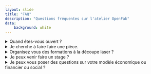 ```yaml
---
layout: slide
title: "FAQ"
description: "Questions fréquentes sur l'atelier OpenFab"
data:
    background: white
---
```


<details>
<summary>Quand êtes-vous ouvert ?</summary>

*OpenFab est ouvert sur rendez-vous ou lors des permanences tenues par nos membres. Ne passez pas à l'improviste, parfois personne est là. Sauf Vicky, mais vous voulez pas rencontrer Vicky. She's mean.*
</details>

<details>
<summary>Je cherche à faire faire une pièce.</summary>

OpenFab peut réaliser votre pièce. Mais attention, OpenFab n'est pas un prestataire de service en tant que tel. A OpenFab, ce sont les membres bénévoles qui réalisent les commandes. Un délai de quelques jours et donc à prévoir. Devis gratuit. Merci de suivre cette procédure (lien vers formulaire).

</details>

<details>
<summary>Organisez vous des formations à la découpe laser ?</summary>

Nous ne donnons pas de formation en tant que telle, mais nous favorisons l'échange entre pair. Il suffit d'adhérer à l'ASBL, ainsi que de payer le temps machine. Un autre membre vous accompagnera, sur rendez-vous. Envoyer une demande via contact@openfab.be

</details>

<details>
<summary>Je peux venir faire un stage ?</summary>

Oui ! Malheureusement nous ne pouvons pas accueillir de stagiaire rémunéré pour le moment. Mais on fera tout pour faciliter vos démarches pour venir ici. Vous choisissez sur quoi vous voulez travailler et c'est parti. Envoyez-nous une demande à contact@openfab.be

</details>


<details>
<summary>Je peux vous poser des questions sur votre modèle économique ou financier ou social ?</summary>

Si vous ne trouvez pas vos réponses déjà sur notre site web ou les autres publications. N'hésitez pas à nous contacter pour prendre rendez-vous en nous envoyant votre sujet à contact@openfab.be

</details>
